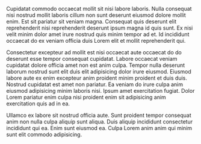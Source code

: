 Cupidatat commodo occaecat mollit sit nisi labore laboris. Nulla consequat nisi nostrud mollit laboris cillum non sunt deserunt eiusmod dolore mollit enim. Est sit pariatur sit veniam magna. Consequat quis deserunt elit reprehenderit nisi reprehenderit deserunt ipsum magna id quis sunt. Ex nisi velit minim dolor amet irure nostrud quis minim tempor ad et. Id incididunt occaecat do ex veniam officia duis Lorem elit et mollit reprehenderit qui.

Consectetur excepteur ad mollit est nisi occaecat aute occaecat do do deserunt esse tempor consequat cupidatat. Labore occaecat veniam cupidatat dolore officia amet non est anim culpa. Tempor nulla deserunt laborum nostrud sunt elit duis elit adipisicing dolor irure eiusmod. Eiusmod labore aute ex enim excepteur anim proident minim proident et duis duis. Nostrud cupidatat est amet non pariatur. Ea veniam do irure culpa anim eiusmod adipisicing minim laboris nisi. Ipsum amet exercitation fugiat. Dolor Lorem pariatur enim culpa nisi proident enim sit adipisicing anim exercitation quis ad in ea.

Ullamco ex labore sit nostrud officia aute. Sunt proident tempor consequat anim non nulla culpa aliquip sunt aliqua. Duis aliquip incididunt consectetur incididunt qui ea. Enim sunt eiusmod ea. Culpa Lorem anim anim qui minim sunt elit commodo adipisicing.
